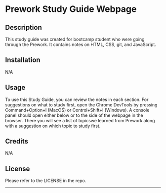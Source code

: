 # Prework Study Guide Webpage

## Description

This study guide was created for bootcamp student who were going through
the Prework. It contains notes on HTML, CSS, git, and JavaScript.

## Installation

N/A

## Usage

To use this Study Guide, you can review the notes in each section. For suggestions on what to study first, open the Chrome DevTools by pressing Command+Option+I (MacOS) or Control+Shift+I (Windows). A console panel should open either below or to the side of the webpage in the browser. There you will see a list of topicswe learned from Prework along with a suggestion on which topic to study first.

## Credits

N/A

## License

Please refer to the LICENSE in the repo.

---

